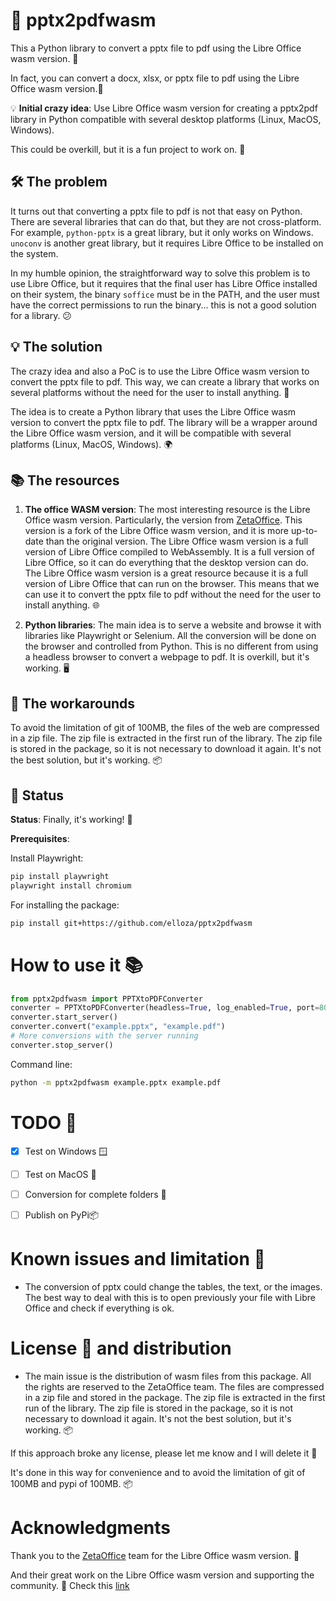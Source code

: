 # 📄 pptx2pdfwasm

This a Python library to convert a pptx file to pdf using the Libre Office wasm version. 🚀

In fact, you can convert a docx, xlsx, or pptx file to pdf using the Libre Office wasm version.🚀

💡 **Initial crazy idea**: Use Libre Office wasm version for creating a pptx2pdf library in Python compatible with several desktop platforms (Linux, MacOS, Windows).

This could be overkill, but it is a fun project to work on. 🎉

## 🛠️ The problem

It turns out that converting a pptx file to pdf is not that easy on Python. There are several libraries that can do that, but they are not cross-platform. For example, `python-pptx` is a great library, but it only works on Windows. `unoconv` is another great library, but it requires Libre Office to be installed on the system.

In my humble opinion, the straightforward way to solve this problem is to use Libre Office, but it requires that the final user has Libre Office installed on their system, the binary `soffice` must be in the PATH, and the user must have the correct permissions to run the binary... this is not a good solution for a library. 😕

## 💡 The solution

The crazy idea and also a PoC is to use the Libre Office wasm version to convert the pptx file to pdf. This way, we can create a library that works on several platforms without the need for the user to install anything. 🚀

The idea is to create a Python library that uses the Libre Office wasm version to convert the pptx file to pdf. The library will be a wrapper around the Libre Office wasm version, and it will be compatible with several platforms (Linux, MacOS, Windows). 🌍

## 📚 The resources

1. **The office WASM version**: The most interesting resource is the Libre Office wasm version. Particularly, the version from [ZetaOffice](https://github.com/allotropia/zetajs). This version is a fork of the Libre Office wasm version, and it is more up-to-date than the original version. The Libre Office wasm version is a full version of Libre Office compiled to WebAssembly. It is a full version of Libre Office, so it can do everything that the desktop version can do. The Libre Office wasm version is a great resource because it is a full version of Libre Office that can run on the browser. This means that we can use it to convert the pptx file to pdf without the need for the user to install anything. 🌐

2. **Python libraries**: The main idea is to serve a website and browse it with libraries like Playwright or Selenium. All the conversion will be done on the browser and controlled from Python. This is no different from using a headless browser to convert a webpage to pdf. It is overkill, but it's working. 🖥️

## 🔧 The workarounds

To avoid the limitation of git of 100MB, the files of the web are compressed in a zip file. The zip file is extracted in the first run of the library. The zip file is stored in the package, so it is not necessary to download it again. It's not the best solution, but it's working. 📦

## 🚀 Status

**Status**: Finally, it's working! 🎉

**Prerequisites**:

Install Playwright:

```bash
pip install playwright
playwright install chromium
```

For installing the package:

```bash
pip install git+https://github.com/elloza/pptx2pdfwasm
```

# How to use it 📚

```python
from pptx2pdfwasm import PPTXtoPDFConverter
converter = PPTXtoPDFConverter(headless=True, log_enabled=True, port=8000)
converter.start_server()
converter.convert("example.pptx", "example.pdf")
# More conversions with the server running
converter.stop_server()
```

Command line:

```bash
python -m pptx2pdfwasm example.pptx example.pdf
```

# TODO 📝

- [X] Test on Windows 🪟
- [ ] Test on MacOS 🍏
- [ ] Conversion for complete folders 📁
- [ ] Publish on PyPi📦


# Known issues and limitation 🐞

* The conversion of pptx could change the tables, the text, or the images. The best way to deal with this is to open previously your file with Libre Office and check if everything is ok.

# License 📜 and distribution

* The main issue is the distribution of wasm files from this package. All the rights are reserved to the ZetaOffice team. The files are compressed in a zip file and stored in the package. The zip file is extracted in the first run of the library. The zip file is stored in the package, so it is not necessary to download it again. It's not the best solution, but it's working. 📦

If this approach broke any license, please let me know and I will delete it 📧

It's done in this way for convenience and to avoid the limitation of git of 100MB and pypi of 100MB. 📦

# Acknowledgments

Thank you to the [ZetaOffice](https://github.com/allotropia/zetajs) team for the Libre Office wasm version. 🙏

And their great work on the Libre Office wasm version and supporting the community. 🌟
Check this [link](https://github.com/allotropia/zetajs/issues/11)